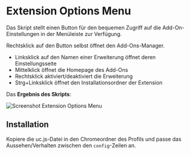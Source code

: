 # Extension Options Menu
Das Skript stellt einen Button für den bequemen Zugriff auf die Add-On-Einstellungen in der Menüleiste zur Verfügung.

Rechtsklick auf den Button selbst öffnet den Add-Ons-Manager.

- Linksklick auf den Namen einer Erweiterung öffnet deren Einstellungsseite
- Mittelklick öffnet die Homepage des Add-Ons
- Rechtsklick aktiviert/deaktiviert die Erweiterung
- Strg+Linksklick öffnet den Installationsordner der Extension

Das **Ergebnis des Skripts**:

![Screenshot Extension Options Menu](https://github.com/ardiman/userChrome.js/raw/master/extensionoptionsmenu/scr_extensionoptionsmenu.png)

## Installation
Kopiere die uc.js-Datei in den Chromeordner des Profils und passe das Aussehen/Verhalten zwischen den `config`-Zeilen an.